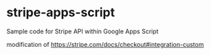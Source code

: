 # stripe-apps-script
Sample code for Stripe API within Google Apps Script

modification of https://stripe.com/docs/checkout#integration-custom

